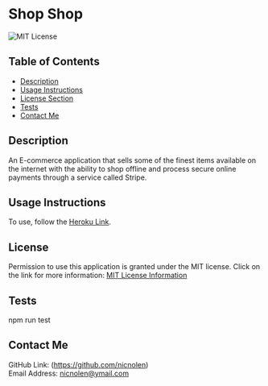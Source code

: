 # Shop Shop

![MIT License](https://img.shields.io/badge/license-MIT-important)

## Table of Contents

- [Description](#description)
- [Usage Instructions](#usage-instructions)
- [License Section](#license)
- [Tests](#tests)
- [Contact Me](#contact-me)

## Description

An E-commerce application that sells some of the finest items available on the internet with the ability to shop offline and process secure online payments through a service called Stripe.

## Usage Instructions

To use, follow the [Heroku Link](https://dry-shelf-71701.herokuapp.com/).

## License

Permission to use this application is granted under the MIT license.
Click on the link for more information: [MIT License Information](https://opensource.org/licenses/MIT)

## Tests

npm run test

## Contact Me

GitHub Link: (https://github.com/nicnolen)<br>
Email Address: <nicnolen@ymail.com>

